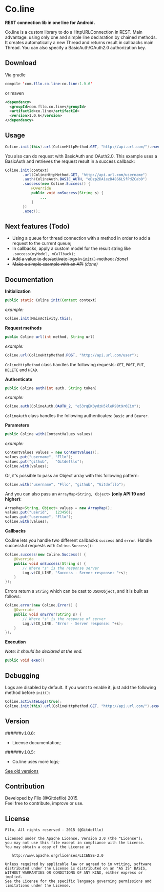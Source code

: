 Co.line
=======

**REST connection lib in one line for Android.**

Co.line is a custom library to do a HttpURLConnection in REST. Main advantage: using only one and simple line declaration by chained methods. It creates automatically a new Thread and returns result in callbacks main Thread. You can also specify a BasicAuth/OAuth2.0 authorization key.

Download
--------

Via gradle
```java
compile 'com.fllo.co.line:co.line:1.0.6'
```
or maven
```xml
<dependency>
  <groupId>com.fllo.co.line</groupId>
  <artifactId>co.line</artifactId>
  <version>1.0.6</version>
</dependency>
```

Usage
------

```java
Coline.init(this).url(ColineHttpMethod.GET, "http://api.url.com/").exec();
```
You also can do request with BasicAuth and OAuth2.0. This example uses a BasicAuth and retrieves the request result in a success callback:  
```java
Coline.init(context)
        .url(ColineHttpMethod.GET, "http://api.url.com/username")
        .auth(ColineAuth.BASIC_AUTH, "eDzp2DA1ezD48S6LSfPdZCab0")
        .success(new Coline.Success() {
            @Override
            public void onSuccess(String s) {
                ...
            }
        })
        .exec();
```

Next features (Todo)
-------

- Using a queue for thread connection with a method in order to add a request to the current queue;
- In callbacks, apply a custom model for the result string like `.success(myModel, mCallback)`;
- ~~Add a value to des/activate logs in `init()` method;~~ *(done)*
- ~~Make a simple example with an API~~ *(done)*

Documentation
-------

**Initialization**

```java
public static Coline init(Context context)
```
*example:*
```java
Coline.init(MainActivity.this);
```

**Request methods**

```java
public Coline url(int method, String url)
```
*example:*
```java
Coline.url(ColineHttpMethod.POST, "http://api.url.com/user");
```
`ColineHttpMethod` class handles the following requests: `GET`, `POST`, `PUT`, `DELETE` and `HEAD`.

**Authenticate**

```java
public Coline auth(int auth, String token)
```
*example:*
```java
Coline.auth(ColineAuth.OAUTH_2, "e53rqEK0ydzH5kleR98t9r6Eim");
```
`ColineAuth` class handles the following authenticates: `Basic` and `Bearer`.

**Parameters**

```java
public Coline with(ContentValues values)
```
*example:*
```java
ContentValues values = new ContentValues();
values.put("username", "Fllo");
values.put("github",   "Gitdefllo");
Coline.with(values);
```
Or, it's possible to pass an Object array with this following pattern:  
```java
Coline.with("username", "Fllo", "github", "Gitdefllo");
```
And you can also pass an `ArrayMap<String, Object>` **(only API 19 and higher)**:
```java
ArrayMap<String, Object> values = new ArrayMap();
values.put("userid",   123456);
values.put("username", "Fllo");
Coline.with(values);
```  

**Callbacks**

Co.line lets you handle two different callbacks `success` and `error`.
Handle successful requests with `Coline.Success()`:
```java
Coline.success(new Coline.Success() {
    @Override
    public void onSuccess(String s) {
        // Where "s" is the response server
        Log.v(CO_LINE, "Success - Server response: "+s);
    }
});
```
Errors return a `String` which can be cast to `JSONObject`, and it is built as follows:
```java
Coline.error(new Coline.Error() {
    @Override
    public void onError(String s) {
        // Where "s" is the response of server
        Log.v(CO_LINE, "Error - Server response: "+s);
    }
});
```

**Execution**

*Note: it should be declared at the end.*
```java
public void exec()
```

Debugging  
---------  

Logs are disabled by default. If you want to enable it, just add the following method before `init()`:  
```java
Coline.activateLogs(true);
Coline.init(this).url(ColineHttpMethod.GET, "http://api.url.com/").exec();
```

Version  
-------

######v.1.0.6:
- License documentation;

######v.1.0.5:
- Co.line uses more logs;

<a href="https://github.com/Gitdefllo/Co.line/blob/master/VERSIONS.md">See old versions</a>

Contribution  
------------  

Developed by Fllo (@Gitdefllo) 2015.  
Feel free to contribute, improve or use.

License
--------

    Fllo, All rights reserved - 2015 (@Gitdefllo)
    
    Licensed under the Apache License, Version 2.0 (the "License");
    you may not use this file except in compliance with the License.
    You may obtain a copy of the License at

       http://www.apache.org/licenses/LICENSE-2.0

    Unless required by applicable law or agreed to in writing, software
    distributed under the License is distributed on an "AS IS" BASIS,
    WITHOUT WARRANTIES OR CONDITIONS OF ANY KIND, either express or implied.
    See the License for the specific language governing permissions and
    limitations under the License.

